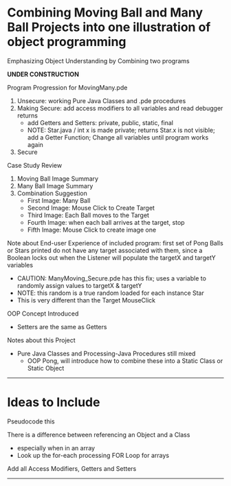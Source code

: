 # Combining Moving Ball and Many Ball Projects into one illustration of object programming
Emphasizing Object Understanding by Combining two programs

**UNDER CONSTRUCTION**

Program Progression for MovingMany.pde
1. Unsecure: working Pure Java Classes and .pde procedures
2. Making Secure: add access modifiers to all variables and read debugger returns
   - add Getters and Setters: private, public, static, final
   - NOTE: Star.java / int x is made private; returns Star.x is not visible; add a Getter Function; Change all variables until program works again
3. Secure

Case Study Review
1. Moving Ball Image Summary
2. Many Ball Image Summary
3. Combination Suggestion
   - First Image: Many Ball
   - Second Image: Mouse Click to Create Target
   - Third Image: Each Ball moves to the Target
   - Fourth Image: when each ball arrives at the target, stop
   - Fifth Image: Mouse Click to create image one

Note about End-user Experience of included program: first set of Pong Balls or Stars printed do not have any target associated with them, since a Boolean locks out when the Listener will populate the targetX and targetY variables
- CAUTION: ManyMoving_Secure.pde has this fix; uses a variable to randomly assign values to targetX & targetY
- NOTE: this random is a true random loaded for each instance Star
- This is very different than the Target MouseClick

OOP Concept Introduced
- Setters are the same as Getters

Notes about this Project
- Pure Java Classes and Processing-Java Procedures still mixed
  - OOP Pong, will introduce how to combine these into a Static Class or Static Object

---

# Ideas to Include
Pseudocode this

There is a difference between referencing an Object and a Class
- especially when in an array
- Look up the for-each processing FOR Loop for arrays

Add all Access Modifiers, Getters and Setters

---
